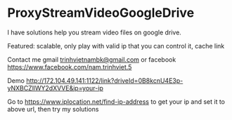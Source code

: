 
# ProxyStreamVideoGoogleDrive
I have solutions help you stream video files on google drive.

Featured: scalable, only play with valid ip that you can control it, cache link

Contact me gmail trinhvietnambk@gmail.com or facebook https://www.facebook.com/nam.trinhviet.5

Demo http://172.104.49.141:1122/link?driveId=0B8kcnU4E3p-yNXBCZllWY2dXVVE&ip=your-ip

Go to https://www.iplocation.net/find-ip-address to get your ip and set it to above url, then try my solutions
